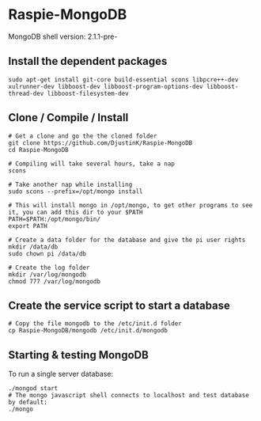 Raspie-MongoDB
==============
MongoDB shell version: 2.1.1-pre-

Install the dependent packages 
------------------------------
    sudo apt-get install git-core build-essential scons libpcre++-dev xulrunner-dev libboost-dev libboost-program-options-dev libboost-thread-dev libboost-filesystem-dev

Clone / Compile / Install
------------
    
    # Get a clone and go the the cloned folder
    git clone https://github.com/DjustinK/Raspie-MongoDB
    cd Raspie-MongoDB
    
    # Compiling will take several hours, take a nap
    scons
    
    # Take another nap while installing
    sudo scons --prefix=/opt/mongo install
    
    # This will install mongo in /opt/mongo, to get other programs to see it, you can add this dir to your $PATH
    PATH=$PATH:/opt/mongo/bin/
    export PATH
    
    # Create a data folder for the database and give the pi user rights
    mkdir /data/db
    sudo chown pi /data/db
    
    # Create the log folder
    mkdir /var/log/mongodb
    chmod 777 /var/log/mongodb 
    
    
Create the service script to start a database
--------------------------------------------------------
    # Copy the file mongodb to the /etc/init.d folder
    cp Raspie-MongoDB/mongodb /etc/init.d/mongodb

Starting & testing MongoDB
--------------------------

To run a single server database:

    ./mongod start
    # The mongo javascript shell connects to localhost and test database by default:
    ./mongo 
